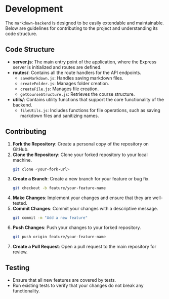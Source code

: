 # Development

The `markdown-backend` is designed to be easily extendable and maintainable. Below are guidelines for contributing to the project and understanding its code structure.

## Code Structure

- **server.js**: The main entry point of the application, where the Express server is initialized and routes are defined.
- **routes/**: Contains all the route handlers for the API endpoints.
  - `saveMarkdown.js`: Handles saving markdown files.
  - `createFolder.js`: Manages folder creation.
  - `createFile.js`: Manages file creation.
  - `getCourseStructure.js`: Retrieves the course structure.
- **utils/**: Contains utility functions that support the core functionality of the backend.
  - `fileUtils.js`: Includes functions for file operations, such as saving markdown files and sanitizing names.

## Contributing

1. **Fork the Repository**: Create a personal copy of the repository on GitHub.
2. **Clone the Repository**: Clone your forked repository to your local machine.
   ```bash
   git clone <your-fork-url>
   ```
3. **Create a Branch**: Create a new branch for your feature or bug fix.
   ```bash
   git checkout -b feature/your-feature-name
   ```
4. **Make Changes**: Implement your changes and ensure that they are well-tested.
5. **Commit Changes**: Commit your changes with a descriptive message.
   ```bash
   git commit -m "Add a new feature"
   ```
6. **Push Changes**: Push your changes to your forked repository.
   ```bash
   git push origin feature/your-feature-name
   ```
7. **Create a Pull Request**: Open a pull request to the main repository for review.

## Testing

- Ensure that all new features are covered by tests.
- Run existing tests to verify that your changes do not break any functionality.
